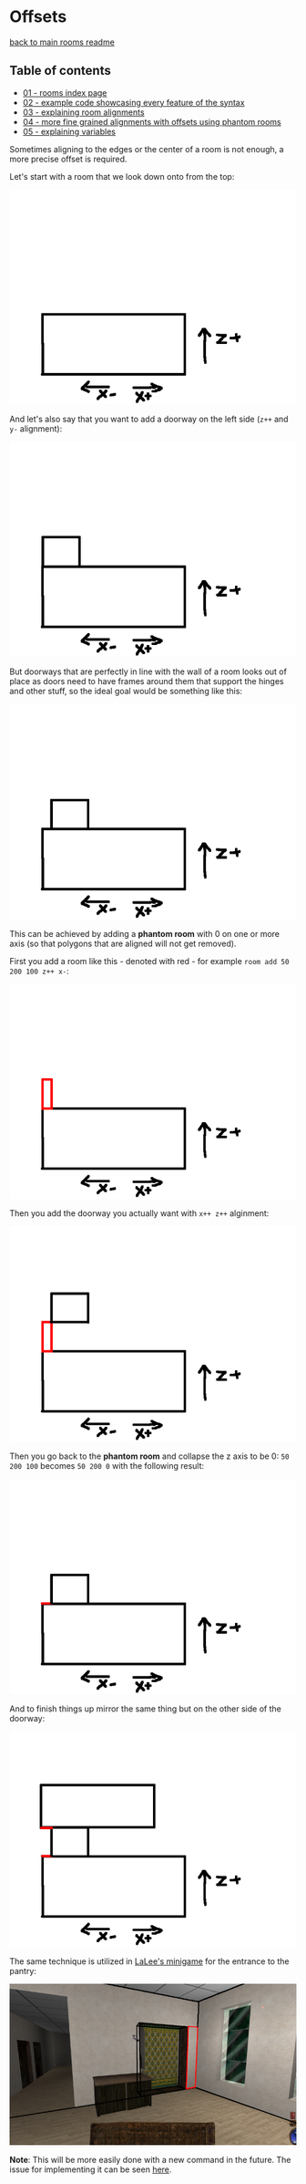 # Offsets

[back to main rooms readme](./01-readme.md)

## Table of contents

- [01 - rooms index page](./01-readme.md)
- [02 - example code showcasing every feature of the syntax](./02-example.md)
- [03 - explaining room alignments](./03-aligning-rooms.md)
- [04 - more fine grained alignments with offsets using phantom rooms](./04-offsets.md)
- [05 - explaining variables](./05-variables.md)

Sometimes aligning to the edges or the center of a room is not enough, a more precise offset is required.

Let's start with a room that we look down onto from the top:

![Initial room](../images/04-offsets-1.jpg?raw=true 'Initial room')

And let's also say that you want to add a doorway on the left side (`z++` and `y-` alignment):

![Crude doorway](../images/04-offsets-2.jpg?raw=true 'Crude doorway')

But doorways that are perfectly in line with the wall of a room looks out of place as doors need to have frames around
them that support the hinges and other stuff, so the ideal goal would be something like this:

![Ideal doorway](../images/04-offsets-3.jpg?raw=true 'Ideal doorway')

This can be achieved by adding a **phantom room** with 0 on one or more axis (so that polygons that are aligned will not get removed).

First you add a room like this - denoted with red - for example `room add 50 200 100 z++ x-`:

![Phantom room full](../images/04-offsets-4.jpg?raw=true 'Phantom room full')

Then you add the doorway you actually want with `x++ z++` alginment:

![Phantom room full + doorway](../images/04-offsets-5.jpg?raw=true 'Phantom room full + doorway')

Then you go back to the **phantom room** and collapse the z axis to be 0: `50 200 100` becomes `50 200 0` with the following result:

![Phantom room collapsed + doorway](../images/04-offsets-6.jpg?raw=true 'Phantom room collapsed + doorway')

And to finish things up mirror the same thing but on the other side of the doorway:

![Complete doorway](../images/04-offsets-7.jpg?raw=true 'Complete doorway')

The same technique is utilized in [LaLee's minigame](https://github.com/meszaros-lajos-gyorgy/arx-map-lalees-minigame) for the entrance to the pantry:

![Pantry entry](../images/04-offsets-8.jpg?raw=true 'Pantry entry')

**Note**: This will be more easily done with a new command in the future. The issue for implementing it can be seen [here](https://github.com/arx-tools/arx-level-generator/issues/27).
